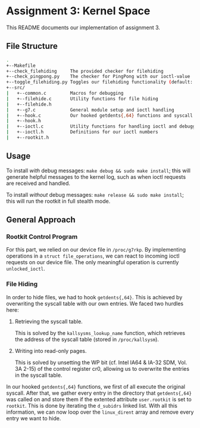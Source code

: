 # Assignment 3: Kernel Space

This README documents our implementation of assignment 3.

## File Structure

```bash
.
+--Makefile
+--check_filehiding		The provided checker for filehiding
+--check_pingpong.py	The checker for PingPong with our ioctl-value
+--toggle_filehiding.py	Toggles our filehiding functionality (default: enabled)
+--src/					
|	+--common.c			Macros for debugging
|	+--filehide.c		Utility functions for file hiding
|	+--filehide.h		
|	+--g7.c				General module setup and ioctl handling
|	+--hook.c			Our hooked getdents{,64} functions and syscall hooking
|	+--hook.h
|	+--ioctl.c			Utility functions for handling ioctl and debugging features
|	+--ioctl.h			Definitions for our ioctl numbers
|	+--rootkit.h
```

## Usage

To install _with_ debug messages: `make debug && sudo make install`; this will generate helpful messages to the kernel log, such as when ioctl requests are received and handled.

To install _without_ debug messages: `make release && sudo make install`; this will run the rootkit in full stealth mode.

## General Approach

 ### Rootkit Control Program

For this part, we relied on our device file in `/proc/g7rkp`.  By implementing operations in a `struct file_operations`, we can react to incoming ioctl requests on our device file. The only meaningful operation is currently `unlocked_ioctl`.


### File Hiding

In order to hide files, we had to hook `getdents{,64}`. This is achieved by overwriting the syscall table with our own entries. We faced two hurdles here:

1. Retrieving the syscall table.

   This is solved by the `kallsysms_lookup_name` function, which retrieves the address of the syscall table (stored in `/proc/kallsysm`).

2. Writing into read-only pages.

   This is solved by unsetting the WP bit (cf. Intel IA64 & IA-32 SDM, Vol. 3A 2-15) of the control register cr0, allowing us to overwrite the entries in the syscall table.

In our hooked `getdents{,64}` functions, we first of all execute the original syscall. After that, we gather every entry in the directory that `getdents{,64}` was called on and store them if the extented attribute `user.rootkit` is set to `rootkit`. This is done by iterating the `d_subidrs` linked list. With all this information, we can now loop over the `linux_dirent` array and remove every entry we want to hide.
